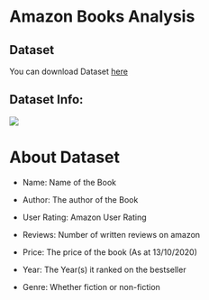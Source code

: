 # Amazon Books Analysis

## Dataset
 
You can download Dataset [here](https://www.kaggle.com/sootersaalu/amazon-top-50-bestselling-books-2009-2019)
 
## Dataset Info:

![](https://github.com/Isha307/ML-ProjectKart/blob/main/Amazon%20Books%20Analysis/Images/info.png)

# About Dataset

- Name: Name of the Book

- Author: The author of the Book

- User Rating: Amazon User Rating

- Reviews: Number of written reviews on amazon

- Price: The price of the book (As at 13/10/2020)

- Year: The Year(s) it ranked on the bestseller

- Genre: Whether fiction or non-fiction

